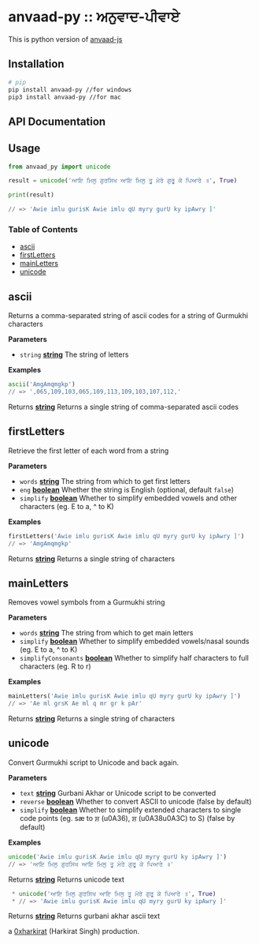 # anvaad-py :: ਅਨੁਵਾਦ-ਪੀਵਾਏ 

This is python version of [anvaad-js](https://github.com/KhalisFoundation/anvaad-js) 

## Installation

```bash
# pip
pip install anvaad-py //for windows
pip3 install anvaad-py //for mac
```

## API Documentation

## Usage

```python
from anvaad_py import unicode

result = unicode('ਆਇ ਮਿਲੁ ਗੁਰਸਿਖ ਆਇ ਮਿਲੁ ਤੂ ਮੇਰੇ ਗੁਰੂ ਕੇ ਪਿਆਰੇ ॥', True)

print(result)

// => 'Awie imlu gurisK Awie imlu qU myry gurU ky ipAwry ]'
```

### Table of Contents

-   [ascii](#ascii)
-   [firstLetters](#firstletters)
-   [mainLetters](#mainletters)
-   [unicode](#unicode)

## ascii

Returns a comma-separated string of ascii codes for a
string of Gurmukhi characters

**Parameters**

-   `string` **[string](https://developer.mozilla.org/docs/Web/python/Reference/Global_Objects/String)** The string of letters

**Examples**

```python
ascii('AmgAmqmgkp')
// => ',065,109,103,065,109,113,109,103,107,112,'
```

Returns **[string](https://developer.mozilla.org/docs/Web/python/Reference/Global_Objects/String)** Returns a single string of comma-separated ascii codes


## firstLetters

Retrieve the first letter of each word from a string

**Parameters**

-   `words` **[string](https://developer.mozilla.org/docs/Web/python/Reference/Global_Objects/String)** The string from which to get first letters
-   `eng` **[boolean](https://developer.mozilla.org/docs/Web/python/Reference/Global_Objects/Boolean)** Whether the string is English (optional, default `false`)
-   `simplify` **[boolean](https://developer.mozilla.org/docs/Web/python/Reference/Global_Objects/Boolean)** Whether to simplify embedded vowels and other characters (eg. E to a, ^ to K)

**Examples**

```python
firstLetters('Awie imlu gurisK Awie imlu qU myry gurU ky ipAwry ]')
// => 'AmgAmqmgkp'
```

Returns **[string](https://developer.mozilla.org/docs/Web/python/Reference/Global_Objects/String)** Returns a single string of characters


## mainLetters

Removes vowel symbols from a Gurmukhi string

**Parameters**

-   `words` **[string](https://developer.mozilla.org/docs/Web/python/Reference/Global_Objects/String)** The string from which to get main letters
-   `simplify` **[boolean](https://developer.mozilla.org/docs/Web/python/Reference/Global_Objects/Boolean)** Whether to simplify embedded vowels/nasal sounds (eg. E to a, ^ to K)
-   `simplifyConsonants` **[boolean](https://developer.mozilla.org/docs/Web/python/Reference/Global_Objects/Boolean)** Whether to simplify half characters to full characters (eg. R to r)

**Examples**

```python
mainLetters('Awie imlu gurisK Awie imlu qU myry gurU ky ipAwry ]')
// => 'Ae ml grsK Ae ml q mr gr k pAr'
```

Returns **[string](https://developer.mozilla.org/docs/Web/python/Reference/Global_Objects/String)** Returns a single string of characters



## unicode

Convert Gurmukhi script to Unicode and back again.

**Parameters**

-   `text` **[string](https://developer.mozilla.org/docs/Web/python/Reference/Global_Objects/String)** Gurbani Akhar or Unicode script to be converted
-   `reverse` **[boolean](https://developer.mozilla.org/docs/Web/python/Reference/Global_Objects/Boolean)** Whether to convert ASCII to unicode (false by default)
-   `simplify` **[boolean](https://developer.mozilla.org/docs/Web/python/Reference/Global_Objects/Boolean)** Whether to simplify extended characters to single code points (eg. sæ to ਸ਼ (u0A36), ਸ਼ (u0A38u0A3C) to S) (false by default)


**Examples**

```python
unicode('Awie imlu gurisK Awie imlu qU myry gurU ky ipAwry ]')
// => 'ਆਇ ਮਿਲੁ ਗੁਰਸਿਖ ਆਇ ਮਿਲੁ ਤੂ ਮੇਰੇ ਗੁਰੂ ਕੇ ਪਿਆਰੇ ॥'
```

Returns **[string](https://developer.mozilla.org/docs/Web/python/Reference/Global_Objects/String)** Returns unicode text

```python
 * unicode('ਆਇ ਮਿਲੁ ਗੁਰਸਿਖ ਆਇ ਮਿਲੁ ਤੂ ਮੇਰੇ ਗੁਰੂ ਕੇ ਪਿਆਰੇ ॥', True)
 * // => 'Awie imlu gurisK Awie imlu qU myry gurU ky ipAwry ]'
```

Returns **[string](https://developer.mozilla.org/docs/Web/python/Reference/Global_Objects/String)** Returns gurbani akhar ascii text


a [0xharkirat](https://github.com/0xharkirat/) (Harkirat Singh) production.
